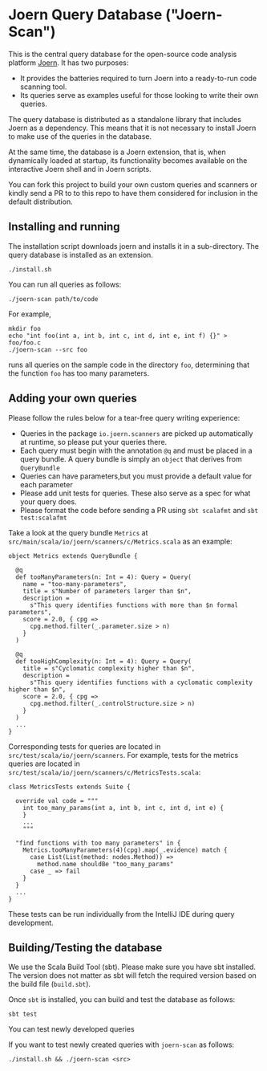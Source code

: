 # Joern Query Database ("Joern-Scan")

This is the central query database for the open-source code analysis
platform [Joern](https://github.com/ShiftLeftSecurity/joern). It has
two purposes:

* It provides the batteries required to turn Joern into a ready-to-run code scanning tool.
* Its queries serve as examples useful for those looking to write their own queries.

The query database is distributed as a standalone library that
includes Joern as a dependency. This means that it is not necessary to
install Joern to make use of the queries in the database.

At the same time, the database is a Joern extension, that is, when
dynamically loaded at startup, its functionality becomes available on
the interactive Joern shell and in Joern scripts.

You can fork this project to build your own custom queries and
scanners or kindly send a PR to to this repo to have them considered
for inclusion in the default distribution.

## Installing and running

The installation script downloads joern and installs it in a sub-directory.
The query database is installed as an extension.

```
./install.sh
```

You can run all queries as follows:

```
./joern-scan path/to/code
```

For example,

```
mkdir foo
echo "int foo(int a, int b, int c, int d, int e, int f) {}" > foo/foo.c
./joern-scan --src foo
```

runs all queries on the sample code in the directory `foo`, determining that the function `foo`
has too many parameters.

## Adding your own queries

Please follow the rules below for a tear-free query writing experience:

* Queries in the package `io.joern.scanners` are picked up automatically at runtime,
  so please put your queries there.
* Each query must begin with the annotation `@q` and must be placed in a query bundle.
  A query bundle is simply an `object` that derives from `QueryBundle`
* Queries can have parameters,but you must provide a default value for each parameter
* Please add unit tests for queries. These also serve as a spec for what your query does.
* Please format the code before sending a PR using `sbt scalafmt` and `sbt test:scalafmt`

Take a look at the query bundle `Metrics` at `src/main/scala/io/joern/scanners/c/Metrics.scala`
as an example:

```
object Metrics extends QueryBundle {

  @q
  def tooManyParameters(n: Int = 4): Query = Query(
    name = "too-many-parameters",
    title = s"Number of parameters larger than $n",
    description =
      s"This query identifies functions with more than $n formal parameters",
    score = 2.0, { cpg =>
      cpg.method.filter(_.parameter.size > n)
    }
  )

  @q
  def tooHighComplexity(n: Int = 4): Query = Query(
    title = s"Cyclomatic complexity higher than $n",
    description =
      s"This query identifies functions with a cyclomatic complexity higher than $n",
    score = 2.0, { cpg =>
      cpg.method.filter(_.controlStructure.size > n)
    }
  )
  ...
}
```

Corresponding tests for queries are located in
`src/test/scala/io/joern/scanners`. For example, tests for the metrics
queries are located in
`src/test/scala/io/joern/scanners/c/MetricsTests.scala`:

```
class MetricsTests extends Suite {

  override val code = """
    int too_many_params(int a, int b, int c, int d, int e) {
    }
	...
	"""

  "find functions with too many parameters" in {
    Metrics.tooManyParameters(4)(cpg).map(_.evidence) match {
      case List(List(method: nodes.Method)) =>
        method.name shouldBe "too_many_params"
      case _ => fail
    }
  }
  ...
}
```

These tests can be run individually from the IntelliJ IDE during query
development.

## Building/Testing the database

We use the Scala Build Tool (sbt). Please make sure you have sbt
installed. The version does not matter as sbt will fetch the required
version based on the build file (`build.sbt`).

Once `sbt` is installed, you can build and test the database as
follows:

```
sbt test
```

You can test newly developed queries 

If you want to test newly created queries with `joern-scan` as follows:

```
./install.sh && ./joern-scan <src>
```
